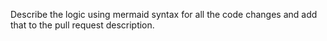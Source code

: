 Describe the logic using mermaid syntax for all the code changes and add that to the pull request description.